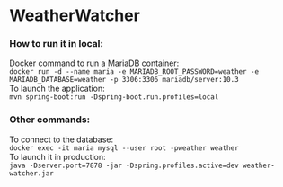 # WeatherWatcher

### How to run it in local:  

Docker command to run a MariaDB container:  
`docker run -d --name maria -e MARIADB_ROOT_PASSWORD=weather -e MARIADB_DATABASE=weather -p 3306:3306 mariadb/server:10.3`  
To launch the application:  
`mvn spring-boot:run -Dspring-boot.run.profiles=local`  

### Other commands:  
To connect to the database:  
`docker exec -it maria mysql --user root -pweather weather`  
To launch it in production:  
`java -Dserver.port=7878 -jar -Dspring.profiles.active=dev weather-watcher.jar`  
